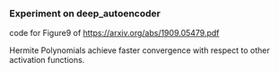 ### Experiment on deep_autoencoder

code for Figure9 of https://arxiv.org/abs/1909.05479.pdf

Hermite Polynomials achieve faster convergence with respect to other activation functions.
